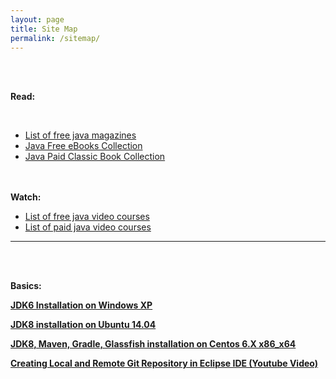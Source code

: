 ```yaml
---
layout: page
title: Site Map
permalink: /sitemap/
---
```


<br/><br/>


**Read:**

<br/>

<ul>
<li><a href="/library/magazines/java_magazine/">List of free java magazines</a></li>
<li><a href="http://javadev.org/jekyll/update/2015/03/07/java-free-ebooks-collection.html">Java Free eBooks Collection</a></li>
<li><a href="/library/books/classic/">Java Paid Classic Book Collection</a></li>
</ul>


<br/><br/>
**Watch:**
<br/>

<ul>
<li><a href="http://javadev.org/jekyll/update/2015/02/15/java-free-video-courses-collection.html">List of free java video courses</a></li>
<li><a href="http://javadev.org/jekyll/update/2015/02/15/java-paid-video-courses-collection.html">List of paid java video courses</a></li>


</ul>


___


<br/><br/>

**Basics:**


<strong><a href="/java_basics/installation/jdk/6/windows/xp/">JDK6 Installation on Windows XP</a></strong>


<strong><a href="/java_basics/installation/jdk/8/linux/ubuntu/14.04/x86_x64/">JDK8 installation on Ubuntu 14.04</a></strong>


<strong><a href="/java_basics/installation/jdk/8/linux/centos/6/x86_x64/">JDK8, Maven, Gradle, Glassfish installation on Centos 6.X x86_x64</a></strong>

<strong><a href="/java_basics/git/eclipse/">Creating Local and Remote Git Repository in Eclipse IDE (Youtube Video)</a></strong>


